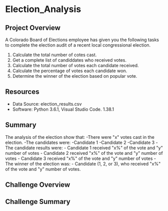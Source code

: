 # Election_Analysis

## Project Overview
A Colorado Board of Elections employee has given you the following tasks to complete the election audit of a recent local congressional election.

1. Calculate the total number of cotes cast.
2. Get a complete list of candiddates who received votes.
3. Calculate the total number of votes each candidate received.
4. Calculate the percentage of votes each candidate won.
5. Determine the winner of the election based on popular vote.

## Resources
- Data Source: election_results.csv
- Software: Python 3.6.1, Visual Studio Code. 1.38.1

## Summary
The analysis of the election show that:
-There were "x" votes cast in the election.
-The candidates were:
    -Candidate 1
    -Candidate 2
    -Candidate 3
-The candidate results were:
    - Candidate 1 received "x%" of the vote and "y" number of votes
    - Candidate 2 received "x%" of the vote and "y" number of votes
    - Candidate 3 received "x%" of the vote and "y" number of votes
-The winner of the election was:
    - Candidate (1, 2, or 3), who received "x%" of the vote and "y" number of votes.
    
## Challenge Overview

## Challenge Summary
